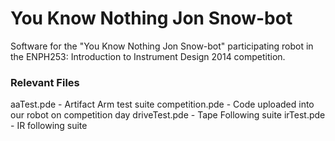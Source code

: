 # You Know Nothing Jon Snow-bot

Software for the "You Know Nothing Jon Snow-bot" participating robot in the ENPH253: Introduction to Instrument Design 2014 competition.

### Relevant Files

aaTest.pde - Artifact Arm test suite
competition.pde - Code uploaded into our robot on competition day
driveTest.pde - Tape Following suite
irTest.pde - IR following suite